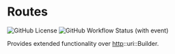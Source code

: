 # Routes
![GitHub License](https://img.shields.io/github/license/WilkinsonK/uri_routes)
![GitHub Workflow Status (with event)](https://img.shields.io/github/actions/workflow/status/WilkinsonK/uri_routes/rust.yml)

Provides extended functionality over
[http](https://docs.rs/http/latest/http/)::uri::Builder.
